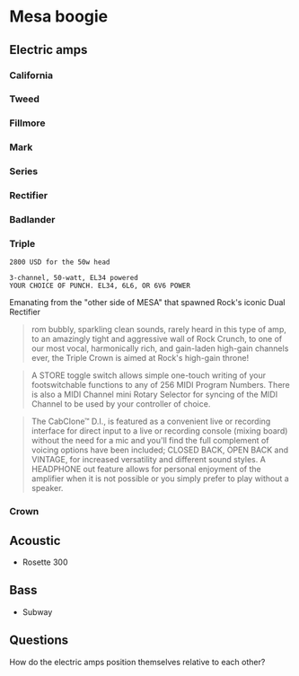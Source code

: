 # Mesa boogie

## Electric amps

### California
### Tweed
### Fillmore
### Mark
### Series
### Rectifier
### Badlander
### Triple

```
2800 USD for the 50w head

3-channel, 50-watt, EL34 powered
YOUR CHOICE OF PUNCH. EL34, 6L6, OR 6V6 POWER
```

Emanating from the "other side of MESA" that spawned Rock's iconic Dual Rectifier

> rom bubbly, sparkling clean sounds, rarely heard in this type of amp, to an amazingly tight and aggressive wall of Rock Crunch, to one of our most vocal, harmonically rich, and gain-laden high-gain channels ever, the Triple Crown is aimed at Rock's high-gain throne!

> A STORE toggle switch allows simple one-touch writing of your footswitchable functions to any of 256 MIDI Program Numbers. There is also a MIDI Channel mini Rotary Selector for syncing of the MIDI Channel to be used by your controller of choice.

> The CabClone™ D.I., is featured as a convenient live or recording interface for direct input to a live or recording console (mixing board) without the need for a mic and you'll find the full complement of voicing options have been included; CLOSED BACK, OPEN BACK and VINTAGE, for increased versatility and different sound styles. A HEADPHONE out feature allows for personal enjoyment of the amplifier when it is not possible or you simply prefer to play without a speaker.

### Crown

## Acoustic

* Rosette 300

## Bass

* Subway


## Questions

How do the electric amps position themselves relative to each other?